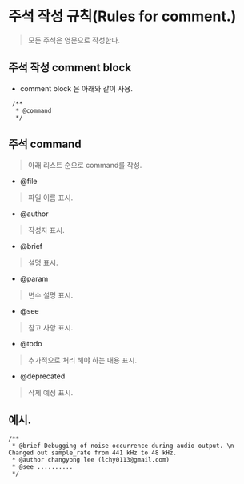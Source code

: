주석 작성 규칙(Rules for comment.) 
====

> 모든 주석은 영문으로 작성한다.

주석 작성 comment block
-----
* comment block 은 아래와 같이 사용.
```
 /**
  * @command
  */
```

주석 command
-----
> 아래 리스트 순으로 command를 작성.

* @file
> 파일 이름 표시. 

* @author
> 작성자 표시.

* @brief
> 설명 표시.

* @param
> 변수 설명 표시.

* @see
> 참고 사항 표시.

* @todo
> 추가적으로 처리 해야 하는 내용 표시.

* @deprecated
> 삭제 예정 표시.

예시.
-----
```
/**
 * @brief Debugging of noise occurrence during audio output. \n Changed out sample_rate from 441 kHz to 48 kHz.
 * @author changyong lee (lchy0113@gmail.com)
 * @see ..........
 */
```
